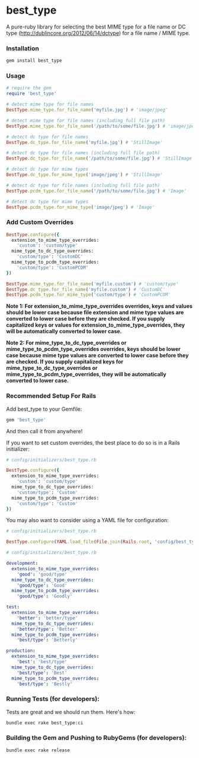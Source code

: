 # best_type

A pure-ruby library for selecting the best MIME type for a file name or DC type (http://dublincore.org/2012/06/14/dctype) for a file name / MIME type.

### Installation

```bash
gem install best_type
```

### Usage

```ruby
# require the gem
require 'best_type'

# detect mime type for file names
BestType.mime_type.for_file_name('myfile.jpg') # 'image/jpeg'

# detect mime type for file names (including full file path)
BestType.mime_type.for_file_name('/path/to/some/file.jpg') # 'image/jpeg'

# detect dc type for file names
BestType.dc_type.for_file_name('myfile.jpg') # 'StillImage'

# detect dc type for file names (including full file path)
BestType.dc_type.for_file_name('/path/to/some/file.jpg') # 'StillImage'

# detect dc type for mime types
BestType.dc_type.for_mime_type('image/jpeg') # 'StillImage'

# detect dc type for file names (including full file path)
BestType.pcdm_type.for_file_name('/path/to/some/file.jpg') # 'Image'

# detect dc type for mime types
BestType.pcdm_type.for_mime_type('image/jpeg') # 'Image'
```

### Add Custom Overrides
```ruby
BestType.configure({
  extension_to_mime_type_overrides:
    'custom': 'custom/type'
  mime_type_to_dc_type_overrides:
    'custom/type': 'CustomDC'
  mime_type_to_pcdm_type_overrides:
    'custom/type': 'CustomPCDM'
})

BestType.mime_type.for_file_name('myfile.custom') # 'custom/type'
BestType.dc_type.for_file_name('myfile.custom') # 'CustomDC'
BestType.pcdm_type.for_mime_type('custom/type') # 'CustomPCDM'
```

**Note 1: For extension_to_mime_type_overrides overrides, keys and values should be lower case because file extension and mime type values are converted to lower case before they are checked.  If you supply capitalized keys or values for extension_to_mime_type_overrides, they will be automatically converted to lower case.**

**Note 2: For mime_type_to_dc_type_overrides or mime_type_to_pcdm_type_overrides overrides, keys should be lower case because mime type values are converted to lower case before they are checked.  If you supply capitalized keys for mime_type_to_dc_type_overrides or mime_type_to_pcdm_type_overrides, they will be automatically converted to lower case.**

### Recommended Setup For Rails

Add best_type to your Gemfile:
```ruby
gem 'best_type'
```

And then call it from anywhere!

If you want to set custom overrides, the best place to do so is in a Rails initializer:
```ruby
# config/initializers/best_type.rb

BestType.configure({
  extension_to_mime_type_overrides:
    'custom': 'custom/type'
  mime_type_to_dc_type_overrides:
    'custom/type': 'Custom'
  mime_type_to_pcdm_type_overrides:
    'custom/type': 'Custom'
})
```

You may also want to consider using a YAML file for configuration:
```ruby
# config/initializers/best_type.rb

BestType.configure(YAML.load_file(File.join(Rails.root, 'config/best_type.yml'))[Rails.env])
```

```yaml
# config/initializers/best_type.rb

development:
  extension_to_mime_type_overrides:
    'good': 'good/type'
  mime_type_to_dc_type_overrides:
    'good/type': 'Good'
  mime_type_to_pcdm_type_overrides:
    'good/type': 'Goodly'

test:
  extension_to_mime_type_overrides:
    'better': 'better/type'
  mime_type_to_dc_type_overrides:
    'better/type': 'Better'
  mime_type_to_pcdm_type_overrides:
    'best/type': 'Betterly'

production:
  extension_to_mime_type_overrides:
    'best': 'best/type'
  mime_type_to_dc_type_overrides:
    'best/type': 'Best'
  mime_type_to_pcdm_type_overrides:
    'best/type': 'Bestly'
```

### Running Tests (for developers):

Tests are great and we should run them.  Here's how:

```sh
bundle exec rake best_type:ci
```

### Building the Gem and Pushing to RubyGems (for developers):

```sh
bundle exec rake release
```

